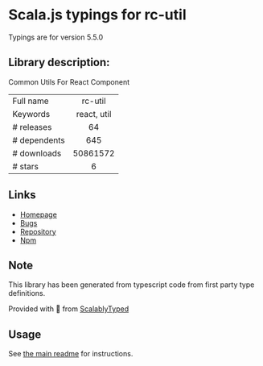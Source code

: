 
# Scala.js typings for rc-util

Typings are for version 5.5.0

## Library description:
Common Utils For React Component

|                    |                 |
| ------------------ | :-------------: |
| Full name          | rc-util |
| Keywords           | react, util |
| # releases         | 64 |
| # dependents       | 645 |
| # downloads        | 50861572 |
| # stars            | 6 |

## Links
- [Homepage](http://github.com/react-component/util)
- [Bugs](http://github.com/react-component/util/issues)
- [Repository](https://github.com/react-component/util)
- [Npm](https://www.npmjs.com/package/rc-util)
    


## Note
This library has been generated from typescript code from first party type definitions.

Provided with :purple_heart: from [ScalablyTyped](https://github.com/oyvindberg/ScalablyTyped)

## Usage
See [the main readme](../../readme.md) for instructions.


